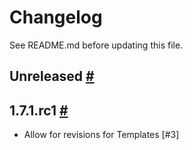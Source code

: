 # Changelog

See README.md before updating this file.

## Unreleased [#](https://github.com/enova/landable/compare/v1.7.1.rc1...master)

## 1.7.1.rc1 [#](https://github.com/enova/landable/compare/v1.7.0...v1.7.1.rc1)
* Allow for revisions for Templates [#3]
